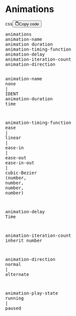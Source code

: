 <h1>Animations</h1>
<div class="code-element"><div class="lang-line"><text>css</text><button class="copy-button" id="code586b" onclick="copyCode(code586, code586b)"><svg stroke="currentColor" fill="none" stroke-width="2" viewBox="0 0 24 24" stroke-linecap="round" stroke-linejoin="round" class="h-4 w-4" height="1em" width="1em" xmlns="http://www.w3.org/2000/svg"><path d="M16 4h2a2 2 0 0 1 2 2v14a2 2 0 0 1-2 2H6a2 2 0 0 1-2-2V6a2 2 0 0 1 2-2h2"></path><rect x="8" y="2" width="8" height="4" rx="1" ry="1"></rect></svg><text>Copy code</text></button></div><div class="code" id="code586"><div class="highlight"><pre><span></span><span class="nt">animations</span>
<span class="nt">animation-name</span>
<span class="nt">animation</span><span class="w"> </span><span class="nt">duration</span>
<span class="nt">animation-timing-function</span>
<span class="nt">animation-delay</span>
<span class="nt">animation-iteration-count</span>
<span class="nt">animation-direction</span>

<span class="nt">animation-name</span>
<span class="nt">none</span><span class="w"> </span><span class="o">|</span><span class="w"> </span><span class="nt">IDENT</span>
<span class="nt">animation-duration</span>
<span class="nt">time</span>

<span class="nt">animation-timing-function</span>
<span class="nt">ease</span><span class="w"> </span><span class="o">|</span><span class="w"> </span><span class="nt">linear</span><span class="w"> </span><span class="o">|</span><span class="w"> </span><span class="nt">ease-in</span><span class="w"> </span><span class="o">|</span><span class="w"> </span><span class="nt">ease-out</span>
<span class="nt">ease-in-out</span><span class="w"> </span><span class="o">|</span><span class="w"> </span><span class="nt">cubic-Bezier</span>
<span class="o">(</span><span class="nt">number</span><span class="o">,</span><span class="w"> </span><span class="nt">number</span><span class="o">,</span><span class="w"> </span><span class="nt">number</span><span class="o">,</span><span class="w"> </span><span class="nt">number</span><span class="o">)</span>

<span class="nt">animation-delay</span>
<span class="nt">Time</span>

<span class="nt">animation-iteration-count</span>
<span class="nt">inherit</span>
<span class="nt">number</span>

<span class="nt">animation-direction</span>
<span class="nt">normal</span><span class="w"> </span><span class="o">|</span><span class="w"> </span><span class="nt">alternate</span>

<span class="nt">animation-play-state</span>
<span class="nt">running</span><span class="w"> </span><span class="o">|</span><span class="w"> </span><span class="nt">paused</span>
</pre></div></div></div>